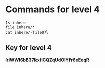 # Commands for level 4
```ls inhere```\
```file inhere/*```\
```cat inhere/-file07```\
## Key for level 4
**lrIWWI6bB37kxfiCQZqUdOIYfr6eEeqR**
